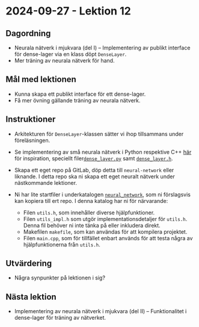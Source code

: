 # 2024-09-27 - Lektion 12

## Dagordning
* Neurala nätverk i mjukvara (del I) – Implementering av publikt interface för dense-lager via en klass döpt `DenseLayer`.
* Mer träning av neurala nätverk för hand.

## Mål med lektionen
* Kunna skapa ett publikt interface för ett dense-lager.
* Få mer övning gällande träning av neurala nätverk.

## Instruktioner
* Arkitekturen för `DenseLayer`-klassen sätter vi ihop tillsammans under föreläsningen.
* Se implementering av små neurala nätverk i Python respektive C++ [här](../../code/neural_network/) för inspiration, speciellt filer[`dense_layer.py`](../../code/neural_network/python/dense_layer.py) samt [`dense_layer.h`](../../code/neural_network/cpp/inc/dense_layer.h).
* Skapa ett eget repo på GitLab, döp detta till `neural-network` eller liknande. I detta repo ska ni skapa ett eget neuralt nätverk under nästkommande lektioner.

* Ni har lite startfiler i underkatalogen [`neural_network`](./neural_network/), som ni förslagsvis kan kopiera till ert repo. I denna katalog har ni för närvarande:
    * Filen `utils.h`, som innehåller diverse hjälpfunktioner.
    * Filen `utils_impl.h` som utgör implementationsdetaljer för `utils.h`. Denna fil behöver ni inte tänka på eller inkludera direkt.
    * Makefilen `makefile`, som kan användas för att kompilera projektet.
    * Filen `main.cpp`, som för tillfället enbart används för att testa några av hjälpfunktionerna från `utils.h`.

## Utvärdering
* Några synpunkter på lektionen i sig?

## Nästa lektion
* Implementering av neurala nätverk i mjukvara (del II) – Funktionalitet i dense-lager för träning av nätverket.
